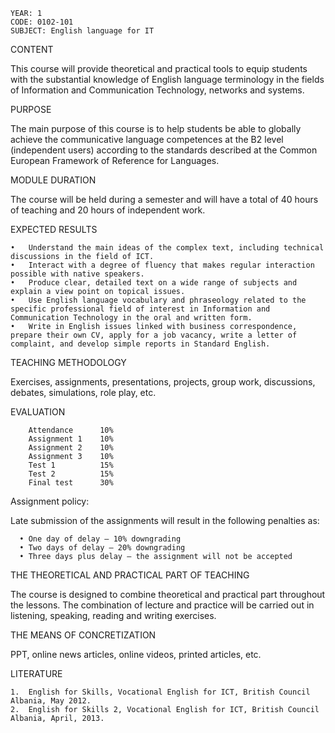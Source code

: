     YEAR: 1
    CODE: 0102-101
    SUBJECT: English language for IT

CONTENT

This course will provide theoretical and practical tools to equip students with the substantial knowledge of English language terminology in the fields of Information and Communication Technology, networks and systems.

PURPOSE

The main purpose of this course is to help students be able to globally achieve the communicative language competences at the B2 level (independent users) according to the standards described at the Common European Framework of Reference for Languages.

MODULE DURATION

The course will be held during a semester and will have a total of 40 hours of teaching and 20 hours of independent work.

EXPECTED RESULTS

    •	Understand the main ideas of the complex text, including technical discussions in the field of ICT.
    •	Interact with a degree of fluency that makes regular interaction possible with native speakers.
    •	Produce clear, detailed text on a wide range of subjects and explain a view point on topical issues.
    •	Use English language vocabulary and phraseology related to the specific professional field of interest in Information and Communication Technology in the oral and written form.
    •	Write in English issues linked with business correspondence, prepare their own CV, apply for a job vacancy, write a letter of complaint, and develop simple reports in Standard English. 

TEACHING METHODOLOGY

Exercises, assignments, presentations, projects, group work, discussions, debates, simulations, role play, etc.

EVALUATION

        Attendance      10%
        Assignment 1    10%
        Assignment 2    10%
        Assignment 3    10%
        Test 1          15%
        Test 2          15%
        Final test      30%


Assignment policy:

Late submission of the assignments will result in the following penalties as:

      •	One day of delay – 10% downgrading
      •	Two days of delay – 20% downgrading 
      •	Three days plus delay – the assignment will not be accepted


THE THEORETICAL AND PRACTICAL PART OF TEACHING

The course is designed to combine theoretical and practical part throughout the lessons. The combination of lecture and practice will be carried out in listening, speaking, reading and writing exercises. 

THE MEANS OF CONCRETIZATION

PPT, online news articles, online videos, printed articles, etc. 

LITERATURE

    1.	English for Skills, Vocational English for ICT, British Council Albania, May 2012.
    2.	English for Skills 2, Vocational English for ICT, British Council Albania, April, 2013.

